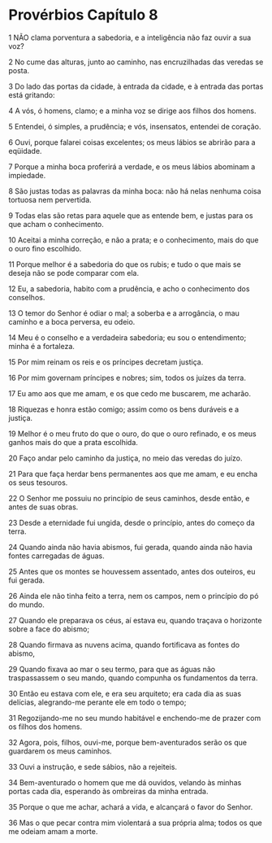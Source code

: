 # Provérbios Capítulo 8

1	NÃO clama porventura a sabedoria, e a inteligência não faz ouvir a sua voz?

2	No cume das alturas, junto ao caminho, nas encruzilhadas das veredas se posta.

3	Do lado das portas da cidade, à entrada da cidade, e à entrada das portas está gritando:

4	A vós, ó homens, clamo; e a minha voz se dirige aos filhos dos homens.

5	Entendei, ó simples, a prudência; e vós, insensatos, entendei de coração.

6	Ouvi, porque falarei coisas excelentes; os meus lábios se abrirão para a eqüidade.

7	Porque a minha boca proferirá a verdade, e os meus lábios abominam a impiedade.

8	São justas todas as palavras da minha boca: não há nelas nenhuma coisa tortuosa nem pervertida.

9	Todas elas são retas para aquele que as entende bem, e justas para os que acham o conhecimento.

10	Aceitai a minha correção, e não a prata; e o conhecimento, mais do que o ouro fino escolhido.

11	Porque melhor é a sabedoria do que os rubis; e tudo o que mais se deseja não se pode comparar com ela.

12	Eu, a sabedoria, habito com a prudência, e acho o conhecimento dos conselhos.

13	O temor do Senhor é odiar o mal; a soberba e a arrogância, o mau caminho e a boca perversa, eu odeio.

14	Meu é o conselho e a verdadeira sabedoria; eu sou o entendimento; minha é a fortaleza.

15	Por mim reinam os reis e os príncipes decretam justiça.

16	Por mim governam príncipes e nobres; sim, todos os juízes da terra.

17	Eu amo aos que me amam, e os que cedo me buscarem, me acharão.

18	Riquezas e honra estão comigo; assim como os bens duráveis e a justiça.

19	Melhor é o meu fruto do que o ouro, do que o ouro refinado, e os meus ganhos mais do que a prata escolhida.

20	Faço andar pelo caminho da justiça, no meio das veredas do juízo.

21	Para que faça herdar bens permanentes aos que me amam, e eu encha os seus tesouros.

22	O Senhor me possuiu no princípio de seus caminhos, desde então, e antes de suas obras.

23	Desde a eternidade fui ungida, desde o princípio, antes do começo da terra.

24	Quando ainda não havia abismos, fui gerada, quando ainda não havia fontes carregadas de águas.

25	Antes que os montes se houvessem assentado, antes dos outeiros, eu fui gerada.

26	Ainda ele não tinha feito a terra, nem os campos, nem o princípio do pó do mundo.

27	Quando ele preparava os céus, aí estava eu, quando traçava o horizonte sobre a face do abismo;

28	Quando firmava as nuvens acima, quando fortificava as fontes do abismo,

29	Quando fixava ao mar o seu termo, para que as águas não traspassassem o seu mando, quando compunha os fundamentos da terra.

30	Então eu estava com ele, e era seu arquiteto; era cada dia as suas delícias, alegrando-me perante ele em todo o tempo;

31	Regozijando-me no seu mundo habitável e enchendo-me de prazer com os filhos dos homens.

32	Agora, pois, filhos, ouvi-me, porque bem-aventurados serão os que guardarem os meus caminhos.

33	Ouvi a instrução, e sede sábios, não a rejeiteis.

34	Bem-aventurado o homem que me dá ouvidos, velando às minhas portas cada dia, esperando às ombreiras da minha entrada.

35	Porque o que me achar, achará a vida, e alcançará o favor do Senhor.

36	Mas o que pecar contra mim violentará a sua própria alma; todos os que me odeiam amam a morte.

